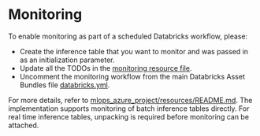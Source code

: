 # Monitoring

To enable monitoring as part of a scheduled Databricks workflow, please:
- Create the inference table that you want to monitor and was passed in as an initialization parameter.
- Update all the TODOs in the [monitoring resource file](../resources/monitoring-resource.yml).
- Uncomment the monitoring workflow from the main Databricks Asset Bundles file [databricks.yml](../databricks.yml).

For more details, refer to [mlops_azure_project/resources/README.md](../resources/README.md). 
The implementation supports monitoring of batch inference tables directly.
For real time inference tables, unpacking is required before monitoring can be attached.
